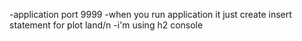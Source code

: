 -application port 9999 
-when you run application it just create insert statement for plot land/n
-i'm using h2 console
